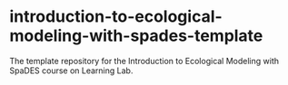 # introduction-to-ecological-modeling-with-spades-template
The template repository for the Introduction to Ecological Modeling with SpaDES course on Learning Lab.
